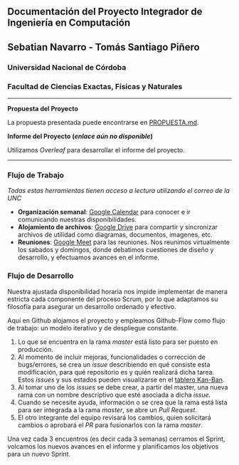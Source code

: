 ## Documentación del Proyecto Integrador de Ingeniería en Computación
## Sebatian Navarro - Tomás Santiago Piñero
### Universidad Nacional de Córdoba
### Facultad de Ciencias Exactas, Físicas y Naturales

---

**Propuesta del Proyecto**

La propuesta presentada puede encontrarse en [PROPUESTA.md](PROPUESTA.md).

**Informe del Proyecto (_enlace aún no disponible_)**

Utilizamos _Overleaf_ para desarrollar el informe del proyecto. 

---

### Flujo de Trabajo
_Todas estas herramientas tienen acceso a lectura utilizando el correo de la UNC_

- **Organización semanal**: [Google Calendar](https://calendar.google.com/calendar/u/1?cid=Y18zcXA5YWtmZGhjN2U2M2g4Y25qazRwbGxha0Bncm91cC5jYWxlbmRhci5nb29nbGUuY29t) para conocer e ir comunicando nuestras disponibilidades.
- **Alojamiento de archivos**: [Google Drive](https://drive.google.com/drive/folders/1Rg1NTkIZwqG5SRTmGsobhuB6qRFj78Vz?usp=sharing) para compartir y sincronizar archivos de utilidad como diagramas, documentos, imagenes, etc.
- **Reuniones**: [Google Meet](https://meet.google.com/czx-czry-yzy) para las reuniones. Nos reunimos virtualmente los sabados y domingos, donde debatimos cuestiones de diseño y desarrollo, y efectuamos avances en el informe.

### Flujo de Desarrollo
Nuestra ajustada disponibilidad horaria nos impide implementar de manera estricta cada componente del proceso Scrum, por lo que adaptamos su filosofía para asegurar un desarrollo ordenado y efectivo.

Aquí en Github alojamos el proyecto y empleamos Github-Flow como flujo de trabajo: un modelo iterativo y de despliegue constante.
1. Lo que se encuentra en la rama _master_ está listo para ser puesto en producción.
2. Al momento de incluir mejoras, funcionalidades o corrección de bugs/errores, se crea un _issue_ describiendo en qué consiste esta modificación, para qué repositorio es y quién realizará dicha tarea. Estos _issues_ y sus estados pueden visualizarse en el [tablero Kan-Ban](https://github.com/orgs/PI-Navarro-Pinero/projects/1).
3. Al tomar uno de los _issues_ se debe crear, a partir del master, una nueva rama con un nombre descriptivo que esté asociada a dicha _issue_.
4. Cuando se necesite ayuda, información o se crea que la rama está lista para ser integrada a la rama _master_, se abre un _Pull Request_.
5. El otro integrante del equipo revisará los cambios, quien solicitará cambios o aprobará el _PR_ para fusionarlos con la rama _master_.

Una vez cada 3 encuentros (es decir cada 3 semanas) cerramos el Sprint, volcamos los nuevos avances en el informe y planificamos los objetivos para un nuevo Sprint.
